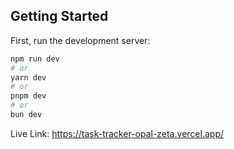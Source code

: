## Getting Started

First, run the development server:

```bash
npm run dev
# or
yarn dev
# or
pnpm dev
# or
bun dev
```

Live Link: https://task-tracker-opal-zeta.vercel.app/
